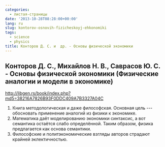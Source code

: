 ```yaml
---
categories:
  - листая-страницы
date: '2013-10-28T08:28:00+00:00'
lang: ru
slug: kontorov-osnovih-fizicheskoyj-ehkonomiki
tags:
  - science
  - physics
title: Конторов Д. С. и  др. - Основы физической экономики
---
```


## Конторов Д. С., Михайлов Н. В., Саврасов Ю. С. - Основы физической экономики (Физические аналогии и модели в экономике)

<http://libgen.rs/book/index.php?md5=38216A7826B93F0DDC409A7B3327A04C>

<!--more-->

1.  Книга методологическая и даже философская. Основная цель --- обосновать применение аналогий из физики к экономике.
2.  Математика даёт моделированию экономики синтаксис, а вот семантика остаётся слабо определённой. Таким образом, физика предлагается как основа семантики.
3.  Философские и политэкономические взгляды авторов страдают крайней эклектичностью.
